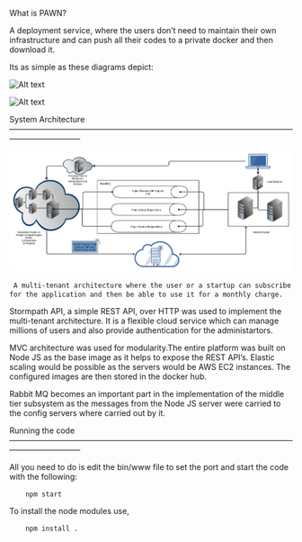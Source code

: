 What is PAWN? 

A deployment service, where the users don’t need to maintain their own infrastructure and can push all their codes to a private docker and then download it. 

Its as simple as these diagrams depict:

![Alt text](public/images/build_1.png?raw=true "Build you App")

![Alt text](public/images/create_1.png?raw=true "Draw out your deployment")


System Architecture
—————————————————————————————————————————————

![Alt text](public/images/projarch.jpg?raw=true "PAWN Architecture")

     A multi-tenant architecture where the user or a startup can subscribe for the application and then be able to use it for a monthly charge. 

Stormpath API, a simple REST API, over HTTP was used to implement the multi-tenant architecture. It is a flexible cloud service which can manage millions of users and also provide authentication for the administartors. 

MVC architecture was used for modularity.The entire platform was built on Node JS as the base image as it helps to expose the REST API’s. Elastic scaling would be possible as the servers would be AWS EC2 instances. The configured images are then stored in the docker hub.

Rabbit MQ becomes an important part in the implementation of the middle tier subsystem as the messages from the Node JS server were carried to the config servers where carried out by it. 

Running the code
—————————————————————————————————————————————

All you need to do is edit the bin/www file to set the port and start the code with the following:

		npm start

To install the node modules use,

		npm install .


